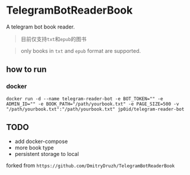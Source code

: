 # TelegramBotReaderBook
A telegram bot book reader. 

>目前仅支持`txt`和`epub`的图书

>only books in `txt` and `epub` format are supported.

## how to run
### docker

```shell
docker run -d --name telegram-reader-bot -e BOT_TOKEN="" -e ADMIN_ID="" -e BOOK_PATH="/path/yourbook.txt" -e PAGE_SIZE=500 -v "/path/yourbook.txt":"/path/yourbook.txt" jp0id/telegram-reader-bot
```

## TODO
- add docker-compose
- more book type
- persistent storage to local

forked from `https://github.com/DmitryDruzh/TelegramBotReaderBook`
